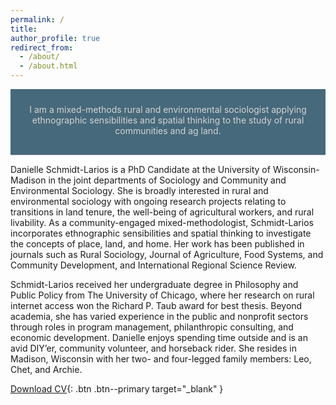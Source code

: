 ```yaml
---
permalink: /
title: 
author_profile: true
redirect_from: 
  - /about/
  - /about.html
---
```


<div style="background-color:#46697b; padding: 1rem; text-align: center; border-bottom: 0.5px solid #ccc;">
  <p style="margin-top: 0.5rem; color:#D3D3D3">I am a mixed-methods rural and environmental sociologist applying ethnographic sensibilities and spatial thinking to the study of rural communities and ag land.</p>
</div>


Danielle Schmidt-Larios is a PhD Candidate at the University of Wisconsin-Madison in the joint departments of Sociology and Community and Environmental Sociology. She is broadly interested in rural and environmental sociology with ongoing research projects relating to transitions in land tenure, the well-being of agricultural workers, and rural livability. As a community-engaged mixed-methodologist, Schmidt-Larios incorporates ethnographic sensibilities and spatial thinking to investigate the concepts of place, land, and home. Her work has been published in journals such as Rural Sociology, Journal of Agriculture, Food Systems, and Community Development, and International Regional Science Review. 

Schmidt-Larios received her undergraduate degree in Philosophy and Public Policy from The University of Chicago, where her research on rural internet access won the Richard P. Taub award for best thesis. Beyond academia, she has varied experience in the public and nonprofit sectors through roles in program management, philanthropic consulting, and economic development. Danielle enjoys spending time outside and is an avid DIY’er, community volunteer, and horseback rider. She resides in Madison, Wisconsin with her two- and four-legged family members: Leo, Chet, and Archie.

[Download CV](files/Aug2025_CV_Schmidt.pdf){: .btn .btn--primary target="_blank" }

